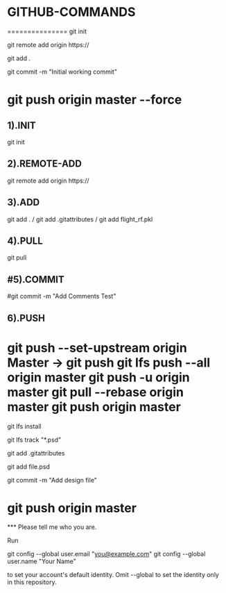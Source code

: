 # GITHUB-COMMANDS
===============
git init 

git remote add origin https://

git add .

git commit -m "Initial working commit"

git push origin master --force
===============

1).INIT
-------
git init


2).REMOTE-ADD
-------------
git remote add origin https:// 


3).ADD
--------
git add . / git add .gitattributes / git add flight_rf.pkl


4).PULL
---------
git pull 


#5).COMMIT
---------
#git commit -m "Add Comments Test"


6).PUSH
---------
git push --set-upstream origin Master -> git push
git lfs push --all origin master
git push -u origin master
git pull --rebase origin master
git push origin master
========================================================================================================
git lfs install

git lfs track "*.psd"

git add .gitattributes

git add file.psd

git commit -m "Add design file"

git push origin master
========================================================================================================
*** Please tell me who you are.

Run

  git config --global user.email "you@example.com"
  git config --global user.name "Your Name"

to set your account's default identity.
Omit --global to set the identity only in this repository.

